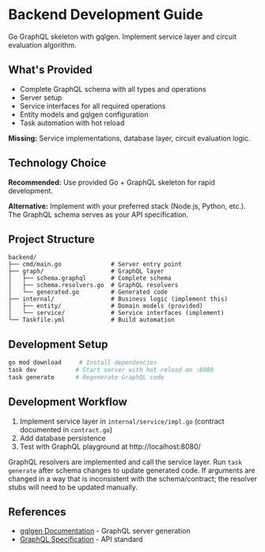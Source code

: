 # Backend Development Guide

Go GraphQL skeleton with gqlgen. Implement service layer and circuit evaluation algorithm.

## What's Provided

- Complete GraphQL schema with all types and operations
- Server setup
- Service interfaces for all required operations
- Entity models and gqlgen configuration
- Task automation with hot reload

**Missing:** Service implementations, database layer, circuit evaluation logic.

## Technology Choice

**Recommended:** Use provided Go + GraphQL skeleton for rapid development.

**Alternative:** Implement with your preferred stack (Node.js, Python, etc.). The GraphQL schema serves as your API specification.

## Project Structure

```
backend/
├── cmd/main.go              # Server entry point
├── graph/                   # GraphQL layer
│   ├── schema.graphql       # Complete schema
│   ├── schema.resolvers.go  # GraphQL resolvers
│   └── generated.go         # Generated code
├── internal/                # Business logic (implement this)
│   ├── entity/              # Domain models (provided)
│   └── service/             # Service interfaces (implement)
└── Taskfile.yml             # Build automation
```

## Development Setup

```bash
go mod download     # Install dependencies
task dev           # Start server with hot reload on :8080
task generate      # Regenerate GraphQL code
```

## Development Workflow

1. Implement service layer in `internal/service/impl.go` (contract documented in `contract.go`)
2. Add database persistence
3. Test with GraphQL playground at http://localhost:8080/

GraphQL resolvers are implemented and call the service layer. Run `task generate` after schema changes to update generated code. If arguments are changed in a way that is inconsistent with the schema/contract; the resolver stubs will need to be updated manually.

## References

- [gqlgen Documentation](https://gqlgen.com/) - GraphQL server generation
- [GraphQL Specification](https://spec.graphql.org/) - API standard